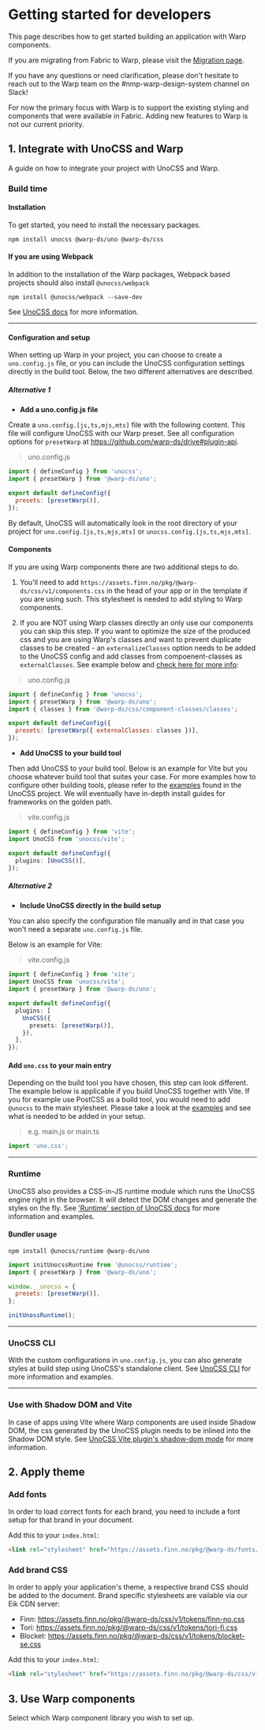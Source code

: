 <script setup>
  import Vue from './vue.md';
  import Elements from './elements.md';
  import React from './react.md';
</script>

# Getting started for developers

This page describes how to get started building an application with Warp components.

If you are migrating from Fabric to Warp, please visit the [Migration page](/migration/developers/).

If you have any questions or need clarification, please don't hesitate to reach out to the Warp team on the #nmp-warp-design-system channel on Slack!

For now the primary focus with Warp is to support the existing styling and components that were available in Fabric. Adding new features to Warp is not our current priority.

## 1. Integrate with UnoCSS and Warp

A guide on how to integrate your project with UnoCSS and Warp.

### Build time

#### Installation

To get started, you need to install the necessary packages.

```shell
npm install unocss @warp-ds/uno @warp-ds/css
```

#### If you are using Webpack

In addition to the installation of the Warp packages, Webpack based projects should also install `@unocss/webpack`

```shell
npm install @unocss/webpack --save-dev
```

See [UnoCSS docs](https://unocss.dev/integrations/webpack) for more information.

---

#### Configuration and setup

When setting up Warp in your project, you can choose to create a `uno.config.js` file, or you can include the UnoCSS configuration settings directly in the build tool. Below, the two different alternatives are described.

##### Alternative 1

- **Add a uno.config.js file**

Create a `uno.config.[js,ts,mjs,mts]` file with the following content. This file will configure UnoCSS with our Warp preset. See all configuration options for `presetWarp` at https://github.com/warp-ds/drive#plugin-api.

> uno.config.js

```js
import { defineConfig } from 'unocss';
import { presetWarp } from '@warp-ds/uno';

export default defineConfig({
  presets: [presetWarp()],
});
```

By default, UnoCSS will automatically look in the root directory of your project for `uno.config.[js,ts,mjs,mts]` or `unocss.config.[js,ts,mjs,mts]`.


#### Components

If you are using Warp components there are two additional steps to do.

1. You'll need to add `https://assets.finn.no/pkg/@warp-ds/css/v1/components.css` in the head of your app or in the template if you are using such. This stylesheet is needed to add styling to Warp components.

2. If you are NOT using Warp classes directly an only use our components you can skip this step. If you want to optimize the size of the produced css and you are using Warp's classes and want to prevent duplicate classes to be created - an `externalizeClasses` option needs to be added to the UnoCSS config and add classes from compoenent-classes as `externalClasses`. See example below and [check here for more info](https://github.com/warp-ds/drive#externalizeclasses):

> uno.config.js
```js
import { defineConfig } from 'unocss';
import { presetWarp } from '@warp-ds/uno';
import { classes } from '@warp-ds/css/component-classes/classes';

export default defineConfig({
  presets: [presetWarp({ externalClasses: classes })],
});
```

- **Add UnoCSS to your build tool**

Then add UnoCSS to your build tool. Below is an example for Vite but you choose whatever build tool that suites your case. For more examples how to configure other building tools, please refer to the [examples](https://github.com/unocss/unocss/tree/main/examples) found in the UnoCSS project. We will eventually have in-depth install guides for frameworks on the golden path.

> vite.config.js

```ts
import { defineConfig } from 'vite';
import UnoCSS from 'unocss/vite';

export default defineConfig({
  plugins: [UnoCSS()],
});
```

##### **Alternative 2**

- **Include UnoCSS directly in the build setup**

You can also specify the configuration file manually and in that case you won't need a separate `uno.config.js` file.

Below is an example for Vite:

> vite.config.js

```ts
import { defineConfig } from 'vite';
import UnoCSS from 'unocss/vite';
import { presetWarp } from '@warp-ds/uno';

export default defineConfig({
  plugins: [
    UnoCSS({
      presets: [presetWarp()],
    }),
  ],
});
```

#### Add `uno.css` to your main entry

Depending on the build tool you have chosen, this step can look different. The example below is applicable if you build UnoCSS together with Vite. If you for example use PostCSS as a build tool, you would need to add `@unocss` to the main stylesheet. Please take a look at the [examples](https://github.com/unocss/unocss/tree/main/examples) and see what is needed to be added in your setup.

> e.g. main.js or main.ts

```js
import 'uno.css';
```

---

### Runtime

UnoCSS also provides a CSS-in-JS runtime module which runs the UnoCSS engine right in the browser. It will detect the DOM changes and generate the styles on the fly. See ['Runtime' section of UnoCSS docs](https://unocss.dev/integrations/runtime#runtime) for more information and examples.

#### Bundler usage

```shell
npm install @unocss/runtime @warp-ds/uno
```

```js
import initUnocssRuntime from '@unocss/runtime';
import { presetWarp } from '@warp-ds/uno';

window.__unocss = {
  presets: [presetWarp()],
};

initUnossRuntime();
```

---

### UnoCSS CLI

With the custom configurations in `uno.config.js`, you can also generate styles at build step using UnoCSS's standalone client.
See [UnoCSS CLI](https://unocss.dev/integrations/cli) for more information and examples.

---

### Use with Shadow DOM and Vite

In case of apps using Vite where Warp components are used inside Shadow DOM, the css generated by the UnoCSS plugin needs to be inlined into the Shadow DOM style. See [UnoCSS Vite plugin's shadow-dom mode](https://unocss.dev/integrations/vite#shadow-dom) for more information.

## 2. Apply theme

### Add fonts

In order to load correct fonts for each brand, you need to include a font setup for that brand in your document.

Add this to your `index.html`:

```html
<link rel="stylesheet" href="https://assets.finn.no/pkg/@warp-ds/fonts/v1/finn-no.css">
```

### Add brand CSS

In order to apply your application's theme, a respective brand CSS should be added to the document. Brand specific stylesheets are vailable via our Eik CDN server:

- Finn: https://assets.finn.no/pkg/@warp-ds/css/v1/tokens/finn-no.css
- Tori: https://assets.finn.no/pkg/@warp-ds/css/v1/tokens/tori-fi.css
- Blocket: https://assets.finn.no/pkg/@warp-ds/css/v1/tokens/blocket-se.css


Add this to your `index.html`:

```html
<link rel="stylesheet" href="https://assets.finn.no/pkg/@warp-ds/css/v1/tokens/finn-no.css">
```


## 3. Use Warp components

Select which Warp component library you wish to set up.

<tabs-content> 
  <template v-slot:react>
   <react />
  </template>
  <template v-slot:vue>
    <vue />
  </template>
  <template v-slot:elements>
    <elements />
  </template>
</tabs-content>

